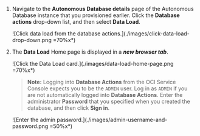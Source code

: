 <!--
    {
        "name":"Go to Data Load Utility Database Action",
        "description":"Navigate to data loader. AUTHORS: For expediency, this task uses the ADMIN user/password to open Database Actions. In your workshop, you might want to substitute a different user/password to open Database Actions."
    }
-->

1. Navigate to the **Autonomous Database details** page of the Autonomous Database instance that you provisioned earlier. Click the **Database actions** drop-down list, and then select **Data Load**.

    ![Click data load from the database actions.](./images/click-data-load-drop-down.png =70%x*)

2. The **Data Load** Home page is displayed in a _**new browser tab**_.

    ![Click the Data Load card.](./images/data-load-home-page.png =70%x*)

    >**Note:** Logging into **Database Actions** from the OCI Service Console expects you to be the `ADMIN` user. Log in as `ADMIN` if you are not automatically logged into **Database Actions**. Enter the administrator **Password** that you specified when you created the database, and then click **Sign in**.

    ![Enter the admin password.](./images/admin-username-and-password.png =50%x*)